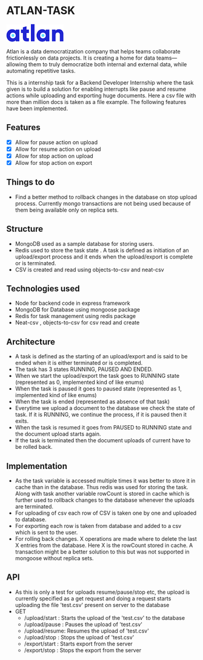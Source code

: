 # ATLAN-TASK

![Atlan-Logo](static/atlan.png) 

Atlan is a data democratization company that helps teams collaborate frictionlessly on data projects. It is creating a home for data teams—allowing them to truly democratize both internal and external data, while automating repetitive tasks. 

This is a internship task for a Backend Developer Internship where the task given is to build a solution for enabling interrupts like pause and resume actions while uploading and exporting huge documents. Here a csv file with more than million docs is taken as a file example. The following features have been implemented.

## Features
- [x] Allow for pause action on upload
- [x] Allow for resume action on upload
- [x] Allow for stop action on upload
- [x] Allow for stop action on export 

## Things to do
- Find a better method to rollback changes in the database on stop upload process. Currently mongo transactions are not being used because of them being available only on replica sets. 

## Structure

- MongoDB used as a sample database for storing users. 
- Redis used to store the task state . A task is defined as initiation of an upload/export process and it ends when the upload/export is complete or is terminated.
- CSV is created and read using objects-to-csv and neat-csv

## Technologies used
- Node for backend code in express framework
- MongoDB for Database using mongoose package
- Redis for task management using redis package
- Neat-csv , objects-to-csv for csv read and create

## Architecture

- A task is defined as the starting of an upload/export and is said to be ended when it is either terminated or is completed.
- The task has 3 states RUNNING, PAUSED AND ENDED.
- When we start the upload/export the task goes to RUNNING state (represented as 0, implemented kind of like enums)
- When the task is paused it goes to paused state (represented  as 1, implemented kind of like enums)
- When the task is ended (represented as absence of that task)
- Everytime we upload a document to the database we check the state of task. If it is RUNNING, we continue the process, if it is paused then it exits. 
- When the task is resumed it goes from PAUSED to RUNNING state and the document upload starts again. 
- If the task is terminated then the document uploads of current have to be rolled back. 

## Implementation
- As the task variable is accessed multiple times it was better to store it in cache than in the database. Thus redis was used for storing the task. Along with task another variable rowCount is stored in cache which is further used to rollback changes to the database whenever the uploads are terminated. 
- For uploading of csv each row of CSV is taken one by one and uploaded to database. 
- For exporting each row is taken from database and added to a csv which is sent to the user.
- For rolling back changes. X operations are made where to delete the last X entries from the database. Here X is the rowCount stored in cache. A transaction might be a better solution to this but was not supported in mongoose without replica sets. 

## API

- As this is only a test for uploads resume/pause/stop etc, the upload is currently specified as a get request and doing a request starts uploading the file 'test.csv' present on server to the database
- GET 
  - /upload/start : Starts the upload of the 'test.csv' to the database
  - /upload/pause : Pauses the upload of 'test.csv'
  - /upload/resume: Resumes the upload of 'test.csv'
  - /upload/stop  : Stops the upload of 'test.csv'
  - /export/start : Starts export from the server
  - /export/stop  : Stops the export from the server
